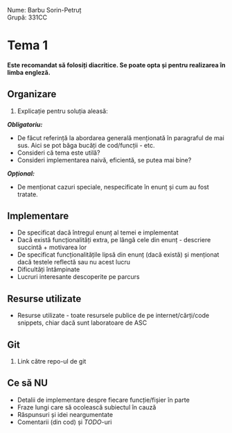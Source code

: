 Nume: Barbu Sorin-Petruț \
Grupă: 331CC

# Tema 1

#### Este recomandat să folosiți diacritice. Se poate opta și pentru realizarea în limba engleză.

## Organizare

1. Explicație pentru soluția aleasă:

**_Obligatoriu:_**

- De făcut referință la abordarea generală menționată în paragraful de mai sus. Aici se pot băga bucăți de cod/funcții - etc.
- Consideri că tema este utilă?
- Consideri implementarea naivă, eficientă, se putea mai bine?

**_Opțional:_**

- De menționat cazuri speciale, nespecificate în enunț și cum au fost tratate.

## Implementare

- De specificat dacă întregul enunț al temei e implementat
- Dacă există funcționalități extra, pe lângă cele din enunț - descriere succintă + motivarea lor
- De specificat funcționalitățile lipsă din enunț (dacă există) și menționat dacă testele reflectă sau nu acest lucru
- Dificultăți întâmpinate
- Lucruri interesante descoperite pe parcurs

## Resurse utilizate

- Resurse utilizate - toate resursele publice de pe internet/cărți/code snippets, chiar dacă sunt laboratoare de ASC

## Git

1. Link către repo-ul de git

## Ce să **NU**

- Detalii de implementare despre fiecare funcție/fișier în parte
- Fraze lungi care să ocolească subiectul în cauză
- Răspunsuri și idei neargumentate
- Comentarii (din cod) și _TODO_-uri

